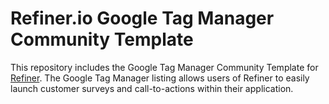 # Refiner.io Google Tag Manager Community Template

This repository includes the Google Tag Manager Community Template for [Refiner](https://refiner.io). The Google Tag Manager listing allows users of Refiner to easily launch customer surveys and call-to-actions within their application.
